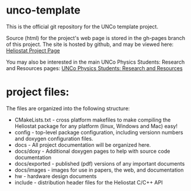 unco-template
==============
This is the official git repository for the UNCo template project. 

Source (html) for the project's web page is stored in the gh-pages branch of this project. The site is hosted by github, and may be viewed here: [Heliostat Project Page](http://pack3754.github.com/unco-template/index.html)

You may also be interested in the main UNCo Physics Students: Research and Resources pages: [UNCo Physics Students: Research and Resources](http://pack3754.github.com/unco-physics-research)


# project files:
The files are organized into the following structure:
* CMakeLists.txt - cross platform makefiles to make compiling the Heliostat package for any platform (linux, Windows and Mac) easy!
* config - top-level package configuration, including versionn numbers and doxygen configuration files.
* docs - All project documentation will be organized here.
* docs/doxy - Additional doxygen pages to help with source code documentation 
* docs/exported - published (pdf) versions of any important documents
* docs/images - images for use in papers, the web, and documentation
* hw - hardware design documents
* include - distribution header files for the Heliostat C/C++ API
